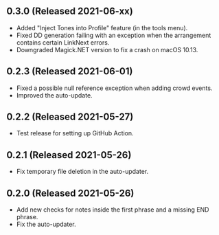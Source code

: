 ## 0.3.0 (Released 2021-06-xx)

- Added "Inject Tones into Profile" feature (in the tools menu).
- Fixed DD generation failing with an exception when the arrangement contains certain LinkNext errors.
- Downgraded Magick.NET version to fix a crash on macOS 10.13.

## 0.2.3 (Released 2021-06-01)

- Fixed a possible null reference exception when adding crowd events.
- Improved the auto-update.

## 0.2.2 (Released 2021-05-27)

- Test release for setting up GitHub Action.

## 0.2.1 (Released 2021-05-26)

- Fix temporary file deletion in the auto-updater.

## 0.2.0 (Released 2021-05-26)

- Add new checks for notes inside the first phrase and a missing END phrase.
- Fix the auto-updater.

